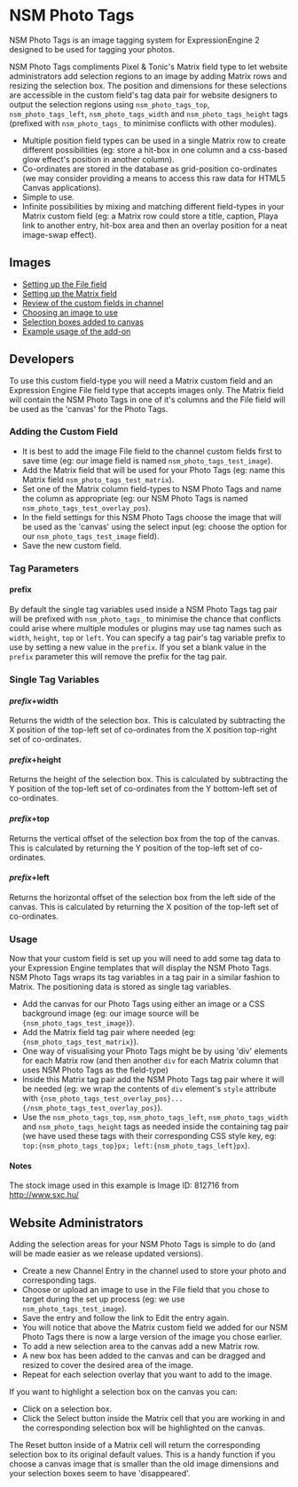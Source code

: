 # NSM Photo Tags

NSM Photo Tags is an image tagging system for ExpressionEngine 2 designed to be used for tagging your photos. 

NSM Photo Tags compliments Pixel & Tonic's Matrix field type to let website administrators add selection regions to an image by adding Matrix rows and resizing the selection box. The position and dimensions for these selections are accessible in the custom field's tag data pair for website designers to output the selection regions using `nsm_photo_tags_top`, `nsm_photo_tags_left`, `nsm_photo_tags_width` and `nsm_photo_tags_height` tags (prefixed with `nsm_photo_tags_` to minimise conflicts with other modules).

* Multiple position field types can be used in a single Matrix row to create different possibilities (eg: store a hit-box in one column and a css-based glow effect's position in another column).
* Co-ordinates are stored in the database as grid-position co-ordinates (we may consider providing a means to access this raw data for HTML5 Canvas applications).
* Simple to use.
* Infinite possibilities by mixing and matching different field-types in your Matrix custom field (eg: a Matrix row could store a title, caption, Playa link to another entry, hit-box area and then an overlay position for a neat image-swap effect).

## Images

* [Setting up the File field](http://cl.ly/setup_image_field.png)
* [Setting up the Matrix field](http://cl.ly/setup_matrix_field.png)
* [Review of the custom fields in channel](http://cl.ly/channel_fields.png)
* [Choosing an image to use](http://cl.ly/choose_image.png)
* [Selection boxes added to canvas](http://cl.ly/add_selection_boxes.png)
* [Example usage of the add-on](http://cl.ly/end_result.png)

## Developers

To use this custom field-type you will need a Matrix custom field and an Expression Engine File field type that accepts images only. The Matrix field will contain the NSM Photo Tags in one of it's columns and the File field will be used as the 'canvas' for the Photo Tags.

### Adding the Custom Field

* It is best to add the image File field to the channel custom fields first to save time (eg: our image field is named `nsm_photo_tags_test_image`).
* Add the Matrix field that will be used for your Photo Tags (eg: name this Matrix field `nsm_photo_tags_test_matrix`).
* Set one of the Matrix column field-types to NSM Photo Tags and name the column as appropriate (eg: our NSM Photo Tags is named `nsm_photo_tags_test_overlay_pos`).
* In the field settings for this NSM Photo Tags choose the image that will be used as the 'canvas' using the select input (eg: choose the option for our `nsm_photo_tags_test_image` field).
* Save the new custom field.

### Tag Parameters

#### prefix

By default the single tag variables used inside a NSM Photo Tags tag pair will be prefixed with `nsm_photo_tags_` to minimise the chance that conflicts could arise where multiple modules or plugins may use tag names such as `width`, `height`, `top` or `left`. You can specify a tag pair's tag variable prefix to use by setting a new value in the `prefix`. If you set a blank value in the `prefix` parameter this will remove the prefix for the tag pair.

### Single Tag Variables

#### _prefix_+width

Returns the width of the selection box. This is calculated by subtracting the X position of the top-left set of co-ordinates from the X position top-right set of co-ordinates.

#### _prefix_+height

Returns the height of the selection box. This is calculated by subtracting the Y position of the top-left set of co-ordinates from the Y bottom-left set of co-ordinates.

#### _prefix_+top

Returns the vertical offset of the selection box from the top of the canvas. This is calculated by returning the Y position of the top-left set of co-ordinates.

#### _prefix_+left

Returns the horizontal offset of the selection box from the left side of the canvas. This is calculated by returning the X position of the top-left set of co-ordinates.

### Usage

Now that your custom field is set up you will need to add some tag data to your Expression Engine templates that will display the NSM Photo Tags. NSM Photo Tags wraps its tag variables in a tag pair in a similar fashion to Matrix. The positioning data is stored as single tag variables.

* Add the canvas for our Photo Tags using either an image or a CSS background image (eg: our image source will be `{nsm_photo_tags_test_image}`).
* Add the Matrix field tag pair where needed (eg: `{nsm_photo_tags_test_matrix}`).
* One way of visualising your Photo Tags might be by using 'div' elements for each Matrix row (and then another `div` for each Matrix column that uses NSM Photo Tags as the field-type)
* Inside this Matrix tag pair add the NSM Photo Tags tag pair where it will be needed (eg: we wrap the contents of `div` element's `style` attribute with `{nsm_photo_tags_test_overlay_pos}...{/nsm_photo_tags_test_overlay_pos}`).
* Use the `nsm_photo_tags_top`, `nsm_photo_tags_left`, `nsm_photo_tags_width` and `nsm_photo_tags_height` tags as needed inside the containing tag pair (we have used these tags with their corresponding CSS style key, eg: `top:{nsm_photo_tags_top}px; left:{nsm_photo_tags_left}px`).

#### Notes

The stock image used in this example is Image ID: 812716 from http://www.sxc.hu/

## Website Administrators

Adding the selection areas for your NSM Photo Tags is simple to do (and will be made easier as we release updated versions).

* Create a new Channel Entry in the channel used to store your photo and corresponding tags.
* Choose or upload an image to use in the File field that you chose to target during the set up process (eg: we use `nsm_photo_tags_test_image`).
* Save the entry and follow the link to Edit the entry again.
* You will notice that above the Matrix custom field we added for our NSM Photo Tags there is now a large version of the image you chose earlier.
* To add a new selection area to the canvas add a new Matrix row.
* A new box has been added to the canvas and can be dragged and resized to cover the desired area of the image.
* Repeat for each selection overlay that you want to add to the image.

If you want to highlight a selection box on the canvas you can:

* Click on a selection box.
* Click the Select button inside the Matrix cell that you are working in and the corresponding selection box will be highlighted on the canvas.

The Reset button inside of a Matrix cell will return the corresponding selection box to its original default values. This is a handy function if you choose a canvas image that is smaller than the old image dimensions and your selection boxes seem to have 'disappeared'.

